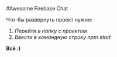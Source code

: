 #Awesome Firebase Chat

Что-бы развернуть проект нужно:

1. *Перейти в папку с проектом*
2. *Ввести в командную строку npm start*

**Всё :)** 